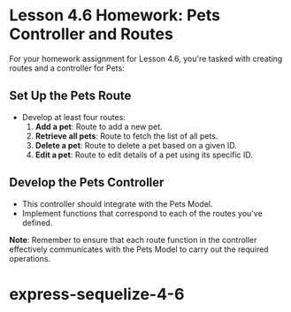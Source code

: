 # Lesson 4.6 Homework: Pets Controller and Routes

For your homework assignment for Lesson 4.6, you're tasked with creating routes and a controller for Pets:

## Set Up the Pets Route
- Develop at least four routes:
    1. **Add a pet**: Route to add a new pet.
    2. **Retrieve all pets**: Route to fetch the list of all pets.
    3. **Delete a pet**: Route to delete a pet based on a given ID.
    4. **Edit a pet**: Route to edit details of a pet using its specific ID.

## Develop the Pets Controller
- This controller should integrate with the Pets Model.
- Implement functions that correspond to each of the routes you've defined.

**Note**: Remember to ensure that each route function in the controller effectively communicates with the Pets Model to carry out the required operations.
# express-sequelize-4-6
